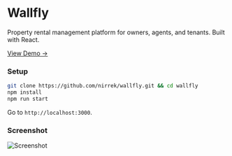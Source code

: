 # Wallfly
Property rental management platform for owners, agents, and tenants. Built with React.

[View Demo →](http://wallfly.surge.sh)

### Setup
```bash
git clone https://github.com/nirrek/wallfly.git && cd wallfly
npm install
npm run start
```

Go to `http://localhost:3000`.

### Screenshot
![Screenshot](https://infinit.io/_/xDgcvVZ.png)


